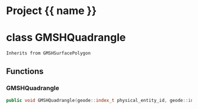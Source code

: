 <script setup>
import {useRoute} from 'vitepress'
const {path} = useRoute()
const tokens = path.split('/')
const words = tokens[2].split('-');
for (let i = 0; i < words.length; i++) {
    words[i] = words[i].charAt(0).toUpperCase() + words[i].slice(1);
    words[i] = words[i].replace('geode', 'Geode')
}
const name = words.join('-');
</script>
# Project {{ name }}

# class GMSHQuadrangle


```cpp
Inherits from GMSHSurfacePolygon
```



## Functions

### GMSHQuadrangle

```cpp
public void GMSHQuadrangle(geode::index_t physical_entity_id, geode::index_t elementary_entity_id, Span vertex_ids)
```




